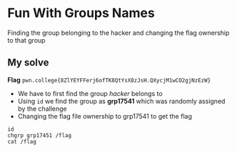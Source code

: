 # Fun With Groups Names

Finding the group belonging to the hacker and changing the flag ownership to that group

## My solve
**Flag** `pwn.college{8ZlYEYFFerj6ofTK8QtYsX8zJsH.QXycjM1wCO2gjNzEzW}`
- We have to first find the group *hacker* belongs to
- Using `id` we find the group as **grp17541** which was randomly assigned by the challenge
- Changing the flag file ownership to grp17541 to get the flag

```
id
chgrp grp17451 /flag
cat /flag
```